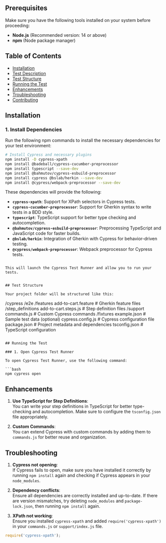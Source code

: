 ## Prerequisites

Make sure you have the following tools installed on your system before proceeding:
- **Node.js** (Recommended version: 14 or above)
- **npm** (Node package manager)

## Table of Contents

- [Installation](#installation)
- [Test Description](#test-description)
- [Test Structure](#test-structure)
- [Running the Test](#running-the-test)
- [Enhancements](#enhancements)
- [Troubleshooting](#troubleshooting)
- [Contributing](#contributing)

## Installation

### 1. Install Dependencies

Run the following npm commands to install the necessary dependencies for your test environment:

```bash
# Install Cypress and necessary plugins
npm install -D cypress-xpath
npm install @badeball/cypress-cucumber-preprocessor
npm install typescript --save-dev
npm install @bahmutov/cypress-esbuild-preprocessor
npm install cypress @bslab/herkin --save-dev
npm install @cypress/webpack-preprocessor --save-dev
```

These dependencies will provide the following:

- **`cypress-xpath`**: Support for XPath selectors in Cypress tests.
- **`cypress-cucumber-preprocessor`**: Support for Gherkin syntax to write tests in a BDD style.
- **`typescript`**: TypeScript support for better type checking and autocompletion.
- **`@bahmutov/cypress-esbuild-preprocessor`**: Preprocessing TypeScript and JavaScript code for faster builds.
- **`@bslab/herkin`**: Integration of Gherkin with Cypress for behavior-driven testing.
- **`@cypress/webpack-preprocessor`**: Webpack preprocessor for Cypress tests.
```

This will launch the Cypress Test Runner and allow you to run your tests.


## Test Structure

Your project folder will be structured like this:

```
/cypress
  /e2e
    /features
      add-to-cart.feature       # Gherkin feature files
    /step_definitions
      add-to-cart.steps.js      # Step definition files
  /support
    commands.js                # Custom Cypress commands
  /fixtures
    example.json               # Sample test data (optional)
cypress.config.js              # Cypress configuration file
package.json                   # Project metadata and dependencies
tsconfig.json                  # TypeScript configuration
```

## Running the Test

### 1. Open Cypress Test Runner

To open Cypress Test Runner, use the following command:

```bash
npm cypress open
```

## Enhancements

1. **Use TypeScript for Step Definitions**:  
   You can write your step definitions in TypeScript for better type-checking and autocompletion. Make sure to configure the `tsconfig.json` file appropriately.

2. **Custom Commands**:  
   You can extend Cypress with custom commands by adding them to `commands.js` for better reuse and organization.

## Troubleshooting

1. **Cypress not opening**:  
   If Cypress fails to open, make sure you have installed it correctly by running `npm install` again and checking if Cypress appears in your `node_modules`.

2. **Dependency conflicts**:  
   Ensure all dependencies are correctly installed and up-to-date. If there are version mismatches, try deleting `node_modules` and `package-lock.json`, then running `npm install` again.

3. **XPath not working**:  
   Ensure you installed `cypress-xpath` and added `require('cypress-xpath')` in your `commands.js` or `support/index.js` file.

```javascript
require('cypress-xpath');
```